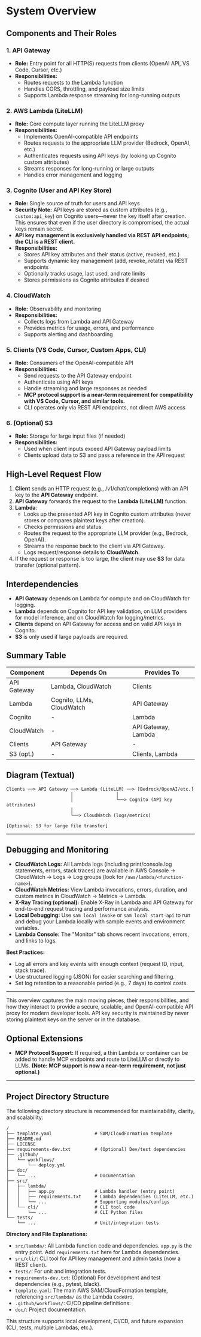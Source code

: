 # System Overview

## Components and Their Roles

### 1. API Gateway
- **Role:** Entry point for all HTTP(S) requests from clients (OpenAI API, VS Code, Cursor, etc.)
- **Responsibilities:**
  - Routes requests to the Lambda function
  - Handles CORS, throttling, and payload size limits
  - Supports Lambda response streaming for long-running outputs

### 2. AWS Lambda (LiteLLM)
- **Role:** Core compute layer running the LiteLLM proxy
- **Responsibilities:**
  - Implements OpenAI-compatible API endpoints
  - Routes requests to the appropriate LLM provider (Bedrock, OpenAI, etc.)
  - Authenticates requests using API keys (by looking up Cognito custom attributes)
  - Streams responses for long-running or large outputs
  - Handles error management and logging

### 3. Cognito (User and API Key Store)
- **Role:** Single source of truth for users and API keys
- **Security Note:** API keys are stored as custom attributes (e.g., `custom:api_key`) on Cognito users—never the key itself after creation. This ensures that even if the user directory is compromised, the actual keys remain secret.
- **API key management is exclusively handled via REST API endpoints; the CLI is a REST client.**
- **Responsibilities:**
  - Stores API key attributes and their status (active, revoked, etc.)
  - Supports dynamic key management (add, revoke, rotate) via REST endpoints
  - Optionally tracks usage, last used, and rate limits
  - Stores permissions as Cognito attributes if desired

### 4. CloudWatch
- **Role:** Observability and monitoring
- **Responsibilities:**
  - Collects logs from Lambda and API Gateway
  - Provides metrics for usage, errors, and performance
  - Supports alerting and dashboarding

### 5. Clients (VS Code, Cursor, Custom Apps, CLI)
- **Role:** Consumers of the OpenAI-compatible API
- **Responsibilities:**
  - Send requests to the API Gateway endpoint
  - Authenticate using API keys
  - Handle streaming and large responses as needed
  - **MCP protocol support is a near-term requirement for compatibility with VS Code, Cursor, and similar tools.**
  - CLI operates only via REST API endpoints, not direct AWS access

### 6. (Optional) S3
- **Role:** Storage for large input files (if needed)
- **Responsibilities:**
  - Used when client inputs exceed API Gateway payload limits
  - Clients upload data to S3 and pass a reference in the API request

## High-Level Request Flow

1. **Client** sends an HTTP request (e.g., /v1/chat/completions) with an API key to the **API Gateway** endpoint.
2. **API Gateway** forwards the request to the **Lambda (LiteLLM)** function.
3. **Lambda**:
   - Looks up the presented API key in Cognito custom attributes (never stores or compares plaintext keys after creation).
   - Checks permissions and status.
   - Routes the request to the appropriate LLM provider (e.g., Bedrock, OpenAI).
   - Streams the response back to the client via API Gateway.
   - Logs request/response details to **CloudWatch**.
4. If the request or response is too large, the client may use **S3** for data transfer (optional pattern).

## Interdependencies
- **API Gateway** depends on Lambda for compute and on CloudWatch for logging.
- **Lambda** depends on Cognito for API key validation, on LLM providers for model inference, and on CloudWatch for logging/metrics.
- **Clients** depend on API Gateway for access and on valid API keys in Cognito.
- **S3** is only used if large payloads are required.

## Summary Table
| Component   | Depends On         | Provides To         |
|-------------|--------------------|---------------------|
| API Gateway | Lambda, CloudWatch | Clients             |
| Lambda      | Cognito, LLMs, CloudWatch | API Gateway      |
| Cognito     | -                  | Lambda              |
| CloudWatch  | -                  | API Gateway, Lambda |
| Clients     | API Gateway        | -                   |
| S3 (opt.)   | -                  | Clients, Lambda     |

## Diagram (Textual)

```
Clients ──> API Gateway ──> Lambda (LiteLLM) ──> [Bedrock/OpenAI/etc.]
                        │                │
                        │                └──> Cognito (API key attributes)
                        │
                        └──> CloudWatch (logs/metrics)

[Optional: S3 for large file transfer]
```

---

## Debugging and Monitoring

- **CloudWatch Logs:** All Lambda logs (including print/console.log statements, errors, stack traces) are available in AWS Console → CloudWatch → Logs → Log groups (look for `/aws/lambda/<function-name>`).
- **CloudWatch Metrics:** View Lambda invocations, errors, duration, and custom metrics in CloudWatch → Metrics → Lambda.
- **X-Ray Tracing (optional):** Enable X-Ray in Lambda and API Gateway for end-to-end request tracing and performance analysis.
- **Local Debugging:** Use `sam local invoke` or `sam local start-api` to run and debug your Lambda locally with sample events and environment variables.
- **Lambda Console:** The "Monitor" tab shows recent invocations, errors, and links to logs.

**Best Practices:**
- Log all errors and key events with enough context (request ID, input, stack trace).
- Use structured logging (JSON) for easier searching and filtering.
- Set log retention to a reasonable period (e.g., 7 days) to control costs.

---

This overview captures the main moving pieces, their responsibilities, and how they interact to provide a secure, scalable, and OpenAI-compatible API proxy for modern developer tools. API key security is maintained by never storing plaintext keys on the server or in the database.

## Optional Extensions
- **MCP Protocol Support:** If required, a thin Lambda or container can be added to handle MCP endpoints and route to LiteLLM or directly to LLMs. **(Note: MCP support is now a near-term requirement, not just optional.)**

---

## Project Directory Structure

The following directory structure is recommended for maintainability, clarity, and scalability:

```
/
├── template.yaml                # SAM/CloudFormation template
├── README.md
├── LICENSE
├── requirements-dev.txt         # (Optional) Dev/test dependencies
├── .github/
│   └── workflows/
│       └── deploy.yml
├── doc/
│   └── ...                      # Documentation
├── src/
│   ├── lambda/
│   │   ├── app.py               # Lambda handler (entry point)
│   │   ├── requirements.txt     # Lambda dependencies (LiteLLM, etc.)
│   │   └── ...                  # Supporting modules/configs
│   └── cli/                     # CLI tool code
│       └── ...                  # CLI Python files
└── tests/
    └── ...                      # Unit/integration tests
```

**Directory and File Explanations:**
- `src/lambda/`: All Lambda function code and dependencies. `app.py` is the entry point. Add `requirements.txt` here for Lambda dependencies.
- `src/cli/`: CLI tool for API key management and admin tasks (now a REST client).
- `tests/`: For unit and integration tests.
- `requirements-dev.txt`: (Optional) For development and test dependencies (e.g., pytest, black).
- `template.yaml`: The main AWS SAM/CloudFormation template, referencing `src/lambda/` as the Lambda `CodeUri`.
- `.github/workflows/`: CI/CD pipeline definitions.
- `doc/`: Project documentation.

This structure supports local development, CI/CD, and future expansion (CLI, tests, multiple Lambdas, etc.). 